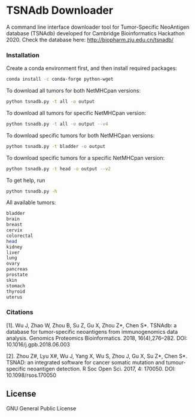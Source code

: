 # TSNAdb Downloader

A command line interface downloader tool for Tumor-Specific NeoAntigen database (TSNAdb) developed for Cambridge Bioinformatics Hackathon 2020.
Check the database here: http://biopharm.zju.edu.cn/tsnadb/


### Installation

Create a conda environment first, and then install required packages:
```sh
conda install -c conda-forge python-wget
```
To download all tumors for both NetMHCpan versions:
```sh
python tsnadb.py -t all -o output
```

To download all tumors for specific NetMHCpan version:
```sh
python tsnadb.py -t all -o output --v4
```

To download specific tumors for both NetMHCpan versions:
```sh
python tsnadb.py -t bladder -o output
```

To download specific tumors for a specific NetMHCpan version:
```sh
python tsnadb.py -t head -o output --v2
```

To get help, run
```sh
python tsnadb.py -h
```

All available tumors:
```sh
bladder
brain
breast
cervix
colorectal
head
kidney
liver
lung
ovary
pancreas
prostate
skin
stomach
thyroid
uterus
```

### Citations

[1]. Wu J, Zhao W, Zhou B, Su Z, Gu X, Zhou Z*, Chen S*. TSNAdb: a database for tumor-specific neoantigens from immunogenomics data analysis. Genomics  Proteomics Bioinformatics. 2018, 16(4),276–282. DOI: 10.1016/j.gpb.2018.06.003

[2]. Zhou Z#, Lyu X#, Wu J, Yang X, Wu S, Zhou J, Gu X, Su Z*, Chen S*. TSNAD: an integrated software for cancer somatic mutation and tumour-specific neoantigen detection. R Soc Open Sci. 2017, 4: 170050. DOI: 10.1098/rsos.170050 

License
----

GNU General Public License


